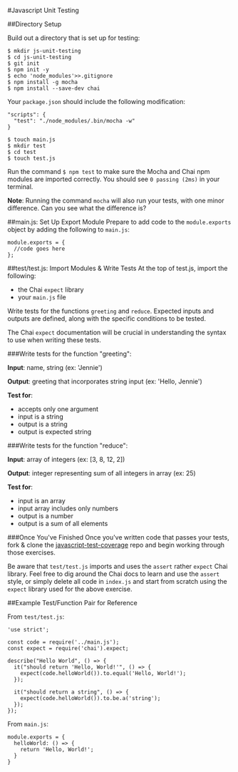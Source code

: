 #Javascript Unit Testing

##Directory Setup

Build out a directory that is set up for testing:
```
$ mkdir js-unit-testing
$ cd js-unit-testing
$ git init
$ npm init -y
$ echo 'node_modules'>>.gitignore
$ npm install -g mocha
$ npm install --save-dev chai
```
Your `package.json` should include the following modification:
```
"scripts": {
  "test": "./node_modules/.bin/mocha -w"
}
```
```
$ touch main.js
$ mkdir test
$ cd test
$ touch test.js
```


Run the command `$ npm test` to make sure the Mocha and Chai npm modules are imported correctly. You should see `0 passing (2ms)` in your terminal.

**Note**: Running the command `mocha` will also run your tests, with one minor difference. Can you see what the difference is?

##main.js: Set Up Export Module
Prepare to add code to the `module.exports` object by adding the following to `main.js`:
```
module.exports = {
  //code goes here
};
```

##test/test.js: Import Modules & Write Tests
At the top of test.js, import the following:
* the Chai `expect` library  
* your `main.js` file

Write tests for the functions `greeting` and `reduce`. Expected inputs and outputs are defined, along with the specific conditions to be tested.

The Chai `expect` documentation will be crucial in understanding the syntax to use when writing these tests.

###Write tests for the function "greeting":

**Input**: name, string (ex: 'Jennie')

**Output**: greeting that incorporates string input (ex: 'Hello, Jennie')

**Test for**:
* accepts only one argument
* input is a string
* output is a string
* output is expected string

###Write tests for the function "reduce":

**Input**: array of integers (ex: [3, 8, 12, 2])

**Output**: integer representing sum of all integers in array (ex: 25)

**Test for**:
* input is an array
* input array includes only numbers
* output is a number
* output is a sum of all elements

###Once You've Finished
Once you've written code that passes your tests, fork & clone the [javascript-test-coverage](https://github.com/gSchool/javascript-test-coverage) repo and begin working through those exercises.

Be aware that `test/test.js` imports and uses the `assert` rather `expect` Chai library. Feel free to dig around the Chai docs to learn and use the `assert` style, or simply delete all code in `index.js` and start from scratch using the `expect` library used for the above exercise.

##Example Test/Function Pair for Reference

From `test/test.js`:

```
'use strict';

const code = require('../main.js');
const expect = require('chai').expect;

describe("Hello World", () => {
  it("should return 'Hello, World!'", () => {
    expect(code.helloWorld()).to.equal('Hello, World!');
  });

  it("should return a string", () => {
    expect(code.helloWorld()).to.be.a('string');
  });
});
```
From `main.js`:

```
module.exports = {
  helloWorld: () => {
    return 'Hello, World!';
  }
}
```
